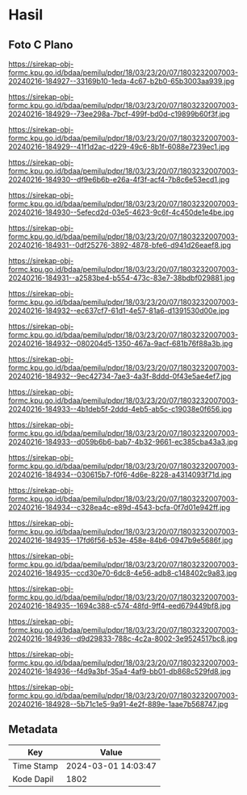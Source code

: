 # Hasil

## Foto C Plano

https://sirekap-obj-formc.kpu.go.id/bdaa/pemilu/pdpr/18/03/23/20/07/1803232007003-20240216-184927--33169b10-1eda-4c67-b2b0-65b3003aa939.jpg

https://sirekap-obj-formc.kpu.go.id/bdaa/pemilu/pdpr/18/03/23/20/07/1803232007003-20240216-184929--73ee298a-7bcf-499f-bd0d-c19899b60f3f.jpg

https://sirekap-obj-formc.kpu.go.id/bdaa/pemilu/pdpr/18/03/23/20/07/1803232007003-20240216-184929--41f1d2ac-d229-49c6-8b1f-6088e7239ec1.jpg

https://sirekap-obj-formc.kpu.go.id/bdaa/pemilu/pdpr/18/03/23/20/07/1803232007003-20240216-184930--df9e6b6b-e26a-4f3f-acf4-7b8c6e53ecd1.jpg

https://sirekap-obj-formc.kpu.go.id/bdaa/pemilu/pdpr/18/03/23/20/07/1803232007003-20240216-184930--5efecd2d-03e5-4623-9c6f-4c450de1e4be.jpg

https://sirekap-obj-formc.kpu.go.id/bdaa/pemilu/pdpr/18/03/23/20/07/1803232007003-20240216-184931--0df25276-3892-4878-bfe6-d941d26eaef8.jpg

https://sirekap-obj-formc.kpu.go.id/bdaa/pemilu/pdpr/18/03/23/20/07/1803232007003-20240216-184931--a2583be4-b554-473c-83e7-38bdbf029881.jpg

https://sirekap-obj-formc.kpu.go.id/bdaa/pemilu/pdpr/18/03/23/20/07/1803232007003-20240216-184932--ec637cf7-61d1-4e57-81a6-d1391530d00e.jpg

https://sirekap-obj-formc.kpu.go.id/bdaa/pemilu/pdpr/18/03/23/20/07/1803232007003-20240216-184932--080204d5-1350-467a-9acf-681b76f88a3b.jpg

https://sirekap-obj-formc.kpu.go.id/bdaa/pemilu/pdpr/18/03/23/20/07/1803232007003-20240216-184932--9ec42734-7ae3-4a3f-8ddd-0f43e5ae4ef7.jpg

https://sirekap-obj-formc.kpu.go.id/bdaa/pemilu/pdpr/18/03/23/20/07/1803232007003-20240216-184933--4b1deb5f-2ddd-4eb5-ab5c-c19038e0f656.jpg

https://sirekap-obj-formc.kpu.go.id/bdaa/pemilu/pdpr/18/03/23/20/07/1803232007003-20240216-184933--d059b6b6-bab7-4b32-9661-ec385cba43a3.jpg

https://sirekap-obj-formc.kpu.go.id/bdaa/pemilu/pdpr/18/03/23/20/07/1803232007003-20240216-184934--030615b7-f0f6-4d6e-8228-a4314093f71d.jpg

https://sirekap-obj-formc.kpu.go.id/bdaa/pemilu/pdpr/18/03/23/20/07/1803232007003-20240216-184934--c328ea4c-e89d-4543-bcfa-0f7d01e942ff.jpg

https://sirekap-obj-formc.kpu.go.id/bdaa/pemilu/pdpr/18/03/23/20/07/1803232007003-20240216-184935--17fd6f56-b53e-458e-84b6-0947b9e5686f.jpg

https://sirekap-obj-formc.kpu.go.id/bdaa/pemilu/pdpr/18/03/23/20/07/1803232007003-20240216-184935--ccd30e70-6dc8-4e56-adb8-c148402c9a83.jpg

https://sirekap-obj-formc.kpu.go.id/bdaa/pemilu/pdpr/18/03/23/20/07/1803232007003-20240216-184935--1694c388-c574-48fd-9ff4-eed679449bf8.jpg

https://sirekap-obj-formc.kpu.go.id/bdaa/pemilu/pdpr/18/03/23/20/07/1803232007003-20240216-184936--d9d29833-788c-4c2a-8002-3e9524517bc8.jpg

https://sirekap-obj-formc.kpu.go.id/bdaa/pemilu/pdpr/18/03/23/20/07/1803232007003-20240216-184936--f4d9a3bf-35a4-4af9-bb01-db868c529fd8.jpg

https://sirekap-obj-formc.kpu.go.id/bdaa/pemilu/pdpr/18/03/23/20/07/1803232007003-20240216-184928--5b71c1e5-9a91-4e2f-889e-1aae7b568747.jpg


## Metadata

| Key        | Value               |
| ---------- | ------------------- |
| Time Stamp | 2024-03-01 14:03:47 |
| Kode Dapil | 1802                |



